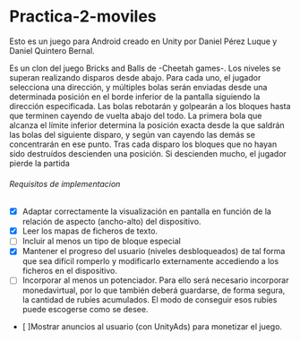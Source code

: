 # Practica-2-moviles
Esto es un juego para Android creado en Unity por Daniel Pérez Luque y Daniel Quintero Bernal.

Es un clon del juego Bricks and Balls de -Cheetah games-.
Los niveles se superan realizando disparos desde abajo. Para cada uno, el jugador selecciona una dirección, y múltiples bolas serán enviadas desde una determinada posición
en el borde inferior de la pantalla siguiendo la dirección especificada. Las bolas rebotarán y golpearán a los bloques hasta que terminen cayendo de vuelta abajo del todo. La primera
bola que alcanza el límite inferior determina la posición exacta desde la que saldrán las bolas del siguiente disparo, y según van cayendo las 
demás se concentrarán en ese punto.
Tras cada disparo los bloques que no hayan sido destruídos descienden una posición. Si descienden mucho, el jugador pierde la partida

###### Requisitos de implementacion

- [x] Adaptar correctamente la visualización en pantalla en función de la relación de aspecto (ancho-alto) del dispositivo.
- [x] Leer los mapas de ficheros de texto.
- [ ] Incluir al menos un tipo de bloque especial
- [x] Mantener el progreso del usuario (niveles desbloqueados) de tal forma que sea difícil romperlo y modificarlo externamente accediendo a los ficheros en el dispositivo.
- [ ] Incorporar al menos un potenciador. Para ello será necesario incorporar monedavirtual, por lo que también deberá guardarse, de forma segura, la cantidad de rubíes
      acumulados. El modo de conseguir esos rubíes puede escogerse como se desee.
- [ ]Mostrar anuncios al usuario (con UnityAds) para monetizar el juego.

